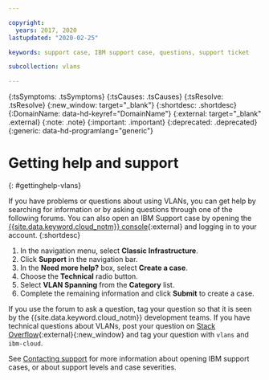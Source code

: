 ```yaml
---

copyright:
  years: 2017, 2020
lastupdated: "2020-02-25"

keywords: support case, IBM support case, questions, support ticket

subcollection: vlans

---
```


<!-- Common attributes used in the template are defined as follows: -->
{:tsSymptoms: .tsSymptoms}
{:tsCauses: .tsCauses}
{:tsResolve: .tsResolve}
{:new_window: target="_blank"}
{:shortdesc: .shortdesc}
{:DomainName: data-hd-keyref="DomainName"}
{:external: target="_blank" .external}
{:note: .note}
{:important: .important}
{:deprecated: .deprecated}
{:generic: data-hd-programlang="generic"}


# Getting help and support
{: #gettinghelp-vlans}

If you have problems or questions about using VLANs, you can get help by searching for information or by asking questions through one of the following forums. You can also open an IBM Support case by opening the [{{site.data.keyword.cloud_notm}} console](https://{DomainName}/unifiedsupport/cases/add){:external} and logging in to your account.
{:shortdesc}

1. In the navigation menu, select **Classic Infrastructure**.
1. Click **Support** in the navigation bar.
1. In the **Need more help?** box, select **Create a case**.
1. Choose the **Technical** radio button.
1. Select **VLAN Spanning** from the **Category** list.
1. Complete the remaining information and click **Submit** to create a case.

If you use the forum to ask a question, tag your question so that it is seen by the {{site.data.keyword.cloud_notm}} development teams. If you have technical questions about VLANs, post your question on [Stack Overflow](https://stackoverflow.com/search?q=vlans+ibm-cloud){:external}{:new_window} and tag your question with `vlans` and `ibm-cloud`.

See [Contacting support](/docs/get-support?topic=get-support-getting-customer-support) for more information about opening IBM support cases, or about support levels and case severities.
